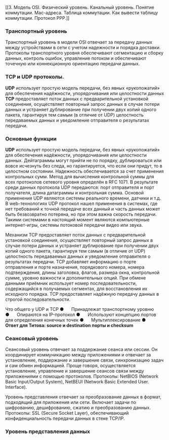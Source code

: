 
[[3. Модель OSI. Физический уровень. Канальный уровень. Понятие коммутации. Mac-адреса. Таблица коммутации. Как вывести таблицу коммутации. Протокол PPP.]]

### Транспортный уровень
Транспортный уровень в модели OSI отвечает за передачу данных между устройствами в сети с учетом надежности и порядка доставки. Протоколы транспортного уровня обеспечивают сегментацию и сборку данных, контроль ошибок, управление потоком и обеспечивают точечную или коннекционную ориентацию передачи данных.

### TCP и UDP протоколы. 
**UDP** использует простую модель передачи, без явных «рукопожатий» для обеспечения надёжности, упорядочивания или целостности данных
**TCP** предоставляет поток данных с предварительной установкой соединения, осуществляет повторный запрос данных в случае потери данных и устраняет дублирование при получении двух копий одного пакета, гарантируя тем самым (в отличие от UDP) целостность передаваемых данных и уведомление отправителя о результатах передачи.

### Основные функции
**UDP** использует простую модель передачи, без явных «рукопожатий» для обеспечения надёжности, упорядочивания или целостности данных. Дейтаграммы могут прийти не по порядку, дублироваться или вовсе исчезнуть без следа, но гарантируется, что если они придут, то в целостном состоянии. Надежность обеспечивается за счет применения контрольных сумм. Метод для вычисления контрольной суммы для всех протоколов сетевого уровня определён в RFC 1071. В результате среди данных протокола UDP передаются: порт отправителя и порт получателя, длина датаграммы и контрольная сумма. Основой применения UDP являются системы реального времени, датчики и т.д. В web-технологиях UDP протокол нашел применения в системах, где нет требований к точной передаче всех данный и часть данных может быть безвозвратно потеряна, но при этом важна скорость передачи. Такими системами в настоящий момент являются компьютерные интернет-игры, системы потоковой передачи видео или звука.

Механизм TCP предоставляет поток данных с предварительной установкой соединения, осуществляет повторный запрос данных в случае потери данных и устраняет дублирование при получении двух копий одного пакета, гарантируя тем самым (в отличие от UDP) целостность передаваемых данных и уведомление отправителя о результатах передачи. TCP добавляет информацию о порте отправления и порте назначения, порядкового номера, номера подтверждения, длины заголовка, флагов, размера окна, контрольной сумме, уровню важности и дополнительных опций. При обмене данными приёмник использует номер последовательности, содержащийся в получаемых сегментах, для восстановления их исходного порядка. TCP предоставляет надёжную передачу данных в строгой последовательности.

Что общего у UDP и TCP
●      Принадлежат транспортному уровню
●      Опираются на IP-протокол
●      Используют концепцию портов для определения конечных точек
●      Мультиплексирование
●      **Ответ для Титова: source и destination порты и checksum**

### Сеансовый уровень
Сеансовый уровень отвечает за поддержание сеанса или сессии. Он координирует коммуникацию между приложениями и отвечает за установление, поддержание и завершение связи, синхронизацию задач и сам обмен информацией. Проще говоря, осуществляется установление, управление и завершение сеансов связи между приложениями с помощью протоколов. Протоколы: NetBIOS (Network Basic Input/Output System), NetBEUI (Network Basic Extended User. Interface).

Уровень представления отвечает за преобразование данных в формат, подходящий для приложения или сети. Включает задачи по шифрованию, дешифрованию, сжатию и преобразованию данных. Протоколы: SSL (Secure Socket Layer), обеспечивающий конфиденциальность передачи данных в стеке TCP/IP.

### Уровень представления данных